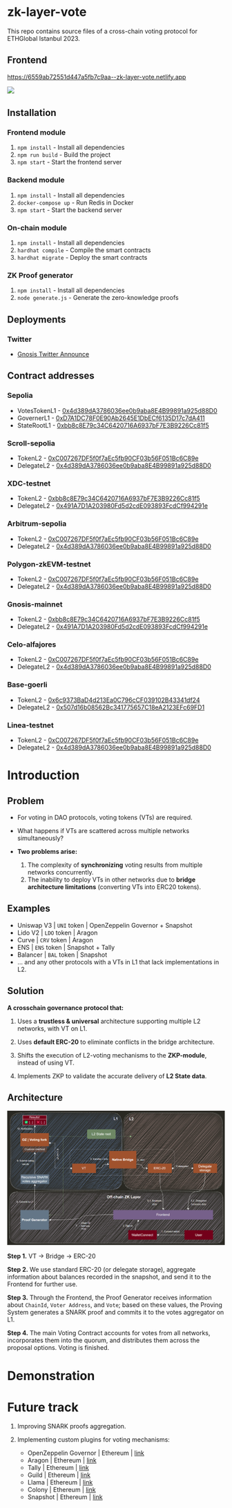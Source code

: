# zk-layer-vote

This repo contains source files of a cross-chain voting protocol for ETHGlobal Istanbul 2023.

## Frontend
https://6559ab72551d447a5fb7c9aa--zk-layer-vote.netlify.app

[![](https://img.youtube.com/vi/N18IXQyNN14/0.jpg)](https://www.youtube.com/watch?v=N18IXQyNN14 "zkvote demo")

## Installation

### Frontend module
1. `npm install` - Install all dependencies
2. `npm run build` - Build the project
3. `npm start` - Start the frontend server

### Backend module
1. `npm install` - Install all dependencies
2. `docker-compose up` - Run Redis in Docker
3. `npm start` - Start the backend server

### On-chain module
1. `npm install` - Install all dependencies
2. `hardhat compile` - Compile the smart contracts
3. `hardhat migrate` - Deploy the smart contracts

### ZK Proof generator
1. `npm install` - Install all dependencies
2. `node generate.js` - Generate the zero-knowledge proofs

## Deployments

### Twitter

- [Gnosis Twitter Announce](https://twitter.com/Hilaymanai/status/1726068600484598095)

## Contract addresses

### Sepolia
- VotesTokenL1 - [0x4d389dA3786036ee0b9aba8E4B99891a925d88D0](https://sepolia.etherscan.io/address/0x4d389dA3786036ee0b9aba8E4B99891a925d88D0)
- GovernerL1 - [0xD7A1DC78F0E90Ab2645E1DbECf6135D17c7dA411](https://sepolia.etherscan.io/address/0xD7A1DC78F0E90Ab2645E1DbECf6135D17c7dA411)
- StateRootL1 - [0xbb8c8E79c34C6420716A6937bF7E3B9226Cc81f5](https://sepolia.etherscan.io/address/0xbb8c8E79c34C6420716A6937bF7E3B9226Cc81f5)

### Scroll-sepolia
- TokenL2 - [0xC007267DF5f0f7aEc5fb90CF03b56F051Bc6C89e](https://sepolia-blockscout.scroll.io/address/0xC007267DF5f0f7aEc5fb90CF03b56F051Bc6C89e)
- DelegateL2 - [0x4d389dA3786036ee0b9aba8E4B99891a925d88D0](https://sepolia-blockscout.scroll.io/address/0x4d389dA3786036ee0b9aba8E4B99891a925d88D0)

### XDC-testnet
- TokenL2 - [0xbb8c8E79c34C6420716A6937bF7E3B9226Cc81f5](https://explorer.apothem.network/address/0xbb8c8E79c34C6420716A6937bF7E3B9226Cc81f5#transactions)
- DelegateL2 - [0x491A7D1A203980Fd5d2cdE093893FcdCf994291e](https://explorer.apothem.network/address/0x491A7D1A203980Fd5d2cdE093893FcdCf994291e#internalTransactions)

### Arbitrum-sepolia
- TokenL2 - [0xC007267DF5f0f7aEc5fb90CF03b56F051Bc6C89e](https://sepolia.arbiscan.io/address/0xc007267df5f0f7aec5fb90cf03b56f051bc6c89e)
- DelegateL2 - [0x4d389dA3786036ee0b9aba8E4B99891a925d88D0](https://sepolia.arbiscan.io/address/0x4d389dA3786036ee0b9aba8E4B99891a925d88D0)

### Polygon-zkEVM-testnet
- TokenL2 - [0xC007267DF5f0f7aEc5fb90CF03b56F051Bc6C89e](https://testnet-zkevm.polygonscan.com/address/0xc007267df5f0f7aec5fb90cf03b56f051bc6c89e)
- DelegateL2 - [0x4d389dA3786036ee0b9aba8E4B99891a925d88D0](https://testnet-zkevm.polygonscan.com/address/0x4d389dA3786036ee0b9aba8E4B99891a925d88D0)

### Gnosis-mainnet
- TokenL2 - [0xbb8c8E79c34C6420716A6937bF7E3B9226Cc81f5](https://gnosisscan.io/address/0xbb8c8E79c34C6420716A6937bF7E3B9226Cc81f5)
- DelegateL2 - [0x491A7D1A203980Fd5d2cdE093893FcdCf994291e](https://gnosisscan.io/address/0x491A7D1A203980Fd5d2cdE093893FcdCf994291e)

### Celo-alfajores
- TokenL2 - [0xC007267DF5f0f7aEc5fb90CF03b56F051Bc6C89e](https://alfajores.celoscan.io/address/0xC007267DF5f0f7aEc5fb90CF03b56F051Bc6C89e)
- DelegateL2 - [0x4d389dA3786036ee0b9aba8E4B99891a925d88D0](https://alfajores.celoscan.io/address/0x4d389dA3786036ee0b9aba8E4B99891a925d88D0)

### Base-goerli
- TokenL2 - [0x6c9373BaD4d213Ea0C796cCF039102B43341df24](https://goerli.basescan.org/address/0x6c9373bad4d213ea0c796ccf039102b43341df24)
- DelegateL2 - [0x507d16b08562Bc341775657C18eA2123EFc69FD1](https://goerli.basescan.org/address/0x507d16b08562Bc341775657C18eA2123EFc69FD1)

### Linea-testnet
- TokenL2 - [0xC007267DF5f0f7aEc5fb90CF03b56F051Bc6C89e](https://goerli.lineascan.build/address/0xc007267df5f0f7aec5fb90cf03b56f051bc6c89e)
- DelegateL2 - [0x4d389dA3786036ee0b9aba8E4B99891a925d88D0](https://goerli.lineascan.build/address/0x4d389da3786036ee0b9aba8e4b99891a925d88d0)

# Introduction

## Problem

- For voting in DAO protocols, voting tokens (VTs) are required.

- What happens if VTs are scattered across multiple networks simultaneously?

- **Two problems arise:**
    1. The complexity of **synchronizing** voting results from multiple networks concurrently.
    2. The inability to deploy VTs in other networks due to **bridge architecture limitations** (converting VTs into ERC20 tokens).

## Examples

- Uniswap V3 | `UNI` token | OpenZeppelin Governor + Snapshot
- Lido V2 | `LDO` token | Aragon
- Curve | `CRV` token | Aragon
- ENS | `ENS` token | Snapshot + Tally
- Balancer | `BAL` token | Snapshot
- … and any other protocols with a VTs in L1 that lack implementations in L2.

## Solution

**A crosschain governance protocol that:**

1. Uses a **trustless & universal** architecture supporting multiple L2 networks, with VT on L1.

2. Uses **default ERC-20** to eliminate conflicts in the bridge architecture.

3. Shifts the execution of L2-voting mechanisms to the **ZKP-module**, instead of using VT.

4. Implements ZKP to validate the accurate delivery of **L2 State data**.

## Architecture

![ArchitectureScheme](Final.png)

**Step 1.** VT → Bridge → ERC-20

**Step 2.** We use standard ERC-20 (or delegate storage), aggregate information about balances recorded in the snapshot, and send it to the Frontend for further use.

**Step 3.** Through the Frontend, the Proof Generator receives information about `ChainId`, `Voter Address`, and `Vote`; based on these values, the Proving System generates a SNARK proof and commits it to the votes aggregator on L1.

**Step 4.** The main Voting Contract accounts for votes from all networks, incorporates them into the quorum, and distributes them across the proposal options. Voting is finished.

# Demonstration




# Future track

1. Improving SNARK proofs aggregation.

2. Implementing custom plugins for voting mechanisms:
    - OpenZeppelin Governor | Ethereum | [link](https://docs.openzeppelin.com/contracts/4.x/api/governance)
    - Aragon | Ethereum | [link](https://aragon.org/)
    - Tally | Ethereum | [link](https://www.tally.xyz/)
    - Guild | Ethereum | [link](https://guild.xyz/)
    - Llama | Ethereum | [link](https://llama.xyz/)
    - Colony | Ethereum | [link](https://colony.io/)
    - Snapshot | Ethereum | [link](https://snapshot.org/#/)